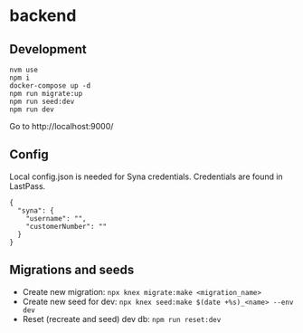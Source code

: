 # backend

## Development

```
nvm use
npm i
docker-compose up -d
npm run migrate:up
npm run seed:dev
npm run dev
```

Go to http://localhost:9000/

## Config

Local config.json is needed for Syna credentials. Credentials are found in LastPass.

```
{
  "syna": {
    "username": "",
    "customerNumber": ""
  }
}
```

## Migrations and seeds

- Create new migration: `npx knex migrate:make <migration_name>`
- Create new seed for dev: `npx knex seed:make $(date +%s)_<name> --env dev`
- Reset (recreate and seed) dev db: `npm run reset:dev`
